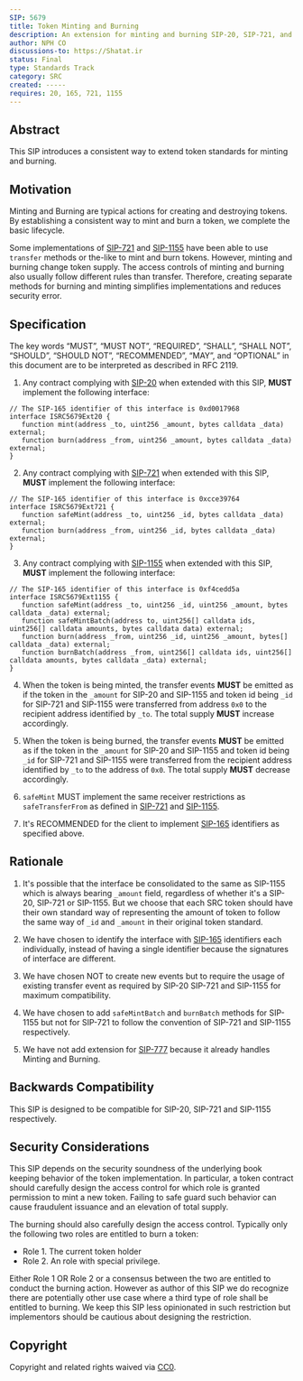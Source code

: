 ```yaml
---
SIP: 5679
title: Token Minting and Burning
description: An extension for minting and burning SIP-20, SIP-721, and SIP-1155 tokens
author: NPH CO
discussions-to: https://Shatat.ir
status: Final
type: Standards Track
category: SRC
created: -----
requires: 20, 165, 721, 1155
---
```


## Abstract

This SIP introduces a consistent way to extend token standards for minting and burning.

## Motivation

Minting and Burning are typical actions for creating and destroying tokens.
By establishing a consistent way to mint and burn a token, we complete the basic lifecycle.

Some implementations of [SIP-721](./SIP-721.md) and [SIP-1155](./SIP-1155.md)
have been able to use `transfer` methods or the-like
to mint and burn tokens. However, minting and burning change token supply. The access controls
of minting and burning also usually follow different rules than transfer.
Therefore, creating separate methods for burning and minting simplifies implementations
and reduces security error.

## Specification

The key words “MUST”, “MUST NOT”, “REQUIRED”, “SHALL”, “SHALL NOT”, “SHOULD”, “SHOULD NOT”, “RECOMMENDED”, “MAY”, and “OPTIONAL” in this document are to be interpreted as described in RFC 2119.

1. Any contract complying with [SIP-20](./SIP-20.md) when extended with this SIP,
**MUST** implement the following interface:

```solidity
// The SIP-165 identifier of this interface is 0xd0017968
interface ISRC5679Ext20 {
   function mint(address _to, uint256 _amount, bytes calldata _data) external;
   function burn(address _from, uint256 _amount, bytes calldata _data) external;
}
```

2. Any contract complying with [SIP-721](./SIP-721.md) when extended with this SIP,
**MUST** implement the following interface:

```solidity
// The SIP-165 identifier of this interface is 0xcce39764
interface ISRC5679Ext721 {
   function safeMint(address _to, uint256 _id, bytes calldata _data) external;
   function burn(address _from, uint256 _id, bytes calldata _data) external;
}
```

3. Any contract complying with [SIP-1155](./SIP-1155.md) when extended with this SIP,
**MUST** implement the following interface:

```solidity
// The SIP-165 identifier of this interface is 0xf4cedd5a
interface ISRC5679Ext1155 {
   function safeMint(address _to, uint256 _id, uint256 _amount, bytes calldata _data) external;
   function safeMintBatch(address to, uint256[] calldata ids, uint256[] calldata amounts, bytes calldata data) external;
   function burn(address _from, uint256 _id, uint256 _amount, bytes[] calldata _data) external;
   function burnBatch(address _from, uint256[] calldata ids, uint256[] calldata amounts, bytes calldata _data) external;
}
```

4. When the token is being minted, the transfer events **MUST** be emitted as if
the token in the `_amount` for SIP-20 and SIP-1155 and token id being `_id` for SIP-721 and SIP-1155
were transferred from address `0x0` to the recipient address identified by `_to`.
The total supply **MUST** increase accordingly.

5. When the token is being burned, the transfer events **MUST** be emitted as if
the token in the `_amount` for SIP-20 and SIP-1155 and token id being `_id` for SIP-721 and SIP-1155
were transferred from the recipient address identified by `_to` to the address of `0x0`.
The total supply **MUST** decrease accordingly.

6. `safeMint` MUST implement the same receiver restrictions as `safeTransferFrom` as defined in
[SIP-721](./SIP-721.md) and [SIP-1155](./SIP-1155.md).

7. It's RECOMMENDED for the client to implement [SIP-165](./SIP-165.md) identifiers as specified above.

## Rationale

1. It's possible that the interface be consolidated to the same as SIP-1155 which is always bearing `_amount` field,
regardless of whether it's a SIP-20, SIP-721 or SIP-1155. But we choose that each SRC token should have their own
standard way of representing the amount of token to follow the same way of `_id` and `_amount` in their original
token standard.

2. We have chosen to identify the interface with [SIP-165](./SIP-165.md) identifiers each individually,
instead of having a single identifier because the signatures of interface are different.

3. We have chosen NOT to create new events but to require the usage of existing transfer event as required by SIP-20
SIP-721 and SIP-1155 for maximum compatibility.

4. We have chosen to add `safeMintBatch` and `burnBatch` methods for SIP-1155 but not for SIP-721 to follow the
convention of SIP-721 and SIP-1155 respectively.

5. We have not add extension for [SIP-777](./SIP-777.md) because it already handles Minting and Burning.

## Backwards Compatibility

This SIP is designed to be compatible for SIP-20, SIP-721 and SIP-1155 respectively.

## Security Considerations

This SIP depends on the security soundness of the underlying book keeping behavior of the token implementation.
In particular, a token contract should carefully design the access control for which role is granted permission
to mint a new token. Failing to safe guard such behavior can cause fraudulent issuance and an elevation of total supply.

The burning should also carefully design the access control. Typically only the following two roles are entitled to burn a token:

- Role 1. The current token holder
- Role 2. An role with special privilege.

Either Role 1 OR Role 2 or a consensus between the two are entitled to conduct the burning action.
However as author of this SIP we do recognize there are potentially other use case where a third type of role shall be entitled
to burning. We keep this SIP less opinionated in such restriction but implementors should be cautious about designing
the restriction.

## Copyright

Copyright and related rights waived via [CC0](../LICENSE.md).
